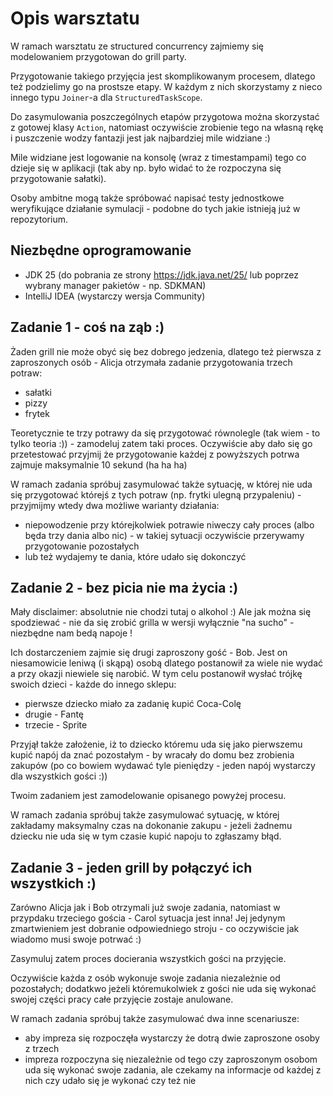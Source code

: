 # Opis warsztatu

W ramach warsztatu ze structured concurrency zajmiemy się modelowaniem przygotowan do grill party. 

Przygotowanie takiego przyjęcia jest skomplikowanym procesem, dlatego też podzielimy go na prostsze etapy. W każdym z nich skorzystamy z nieco innego typu `Joiner`-a dla `StructuredTaskScope`.

Do zasymulowania poszczególnych etapów przygotowa można skorzystać z gotowej klasy `Action`, natomiast oczywiście zrobienie tego na własną rękę i puszczenie wodzy fantazji jest jak najbardziej mile widziane :)

Mile widziane jest logowanie na konsolę (wraz z timestampami) tego co dzieje się w aplikacji (tak aby np. było widać to że rozpoczyna się przygotowanie sałatki). 

Osoby ambitne mogą także spróbować napisać testy jednostkowe weryfikujące działanie symulacji - podobne do tych jakie istnieją już w repozytorium.

## Niezbędne oprogramowanie

- JDK 25 (do pobrania ze strony https://jdk.java.net/25/ lub poprzez wybrany manager pakietów - np. SDKMAN)
- IntelliJ IDEA (wystarczy wersja Community)

## Zadanie 1 - coś na ząb :)

Żaden grill nie może obyć się bez dobrego jedzenia, dlatego też pierwsza z zaproszonych osób - Alicja otrzymała zadanie przygotowania trzech potraw:
- sałatki
- pizzy
- frytek

Teoretycznie te trzy potrawy da się przygotować równolegle (tak wiem - to tylko teoria :)) - zamodeluj zatem taki proces. Oczywiście aby dało się go przetestować przyjmij że przygotowanie każdej z powyższych potrwa zajmuje maksymalnie 10 sekund (ha ha ha)

W ramach zadania spróbuj zasymulować także sytuację, w której nie uda się przygotować którejś z tych potraw (np. frytki ulegną przypaleniu) - przyjmijmy wtedy dwa możliwe warianty działania:
- niepowodzenie przy którejkolwiek potrawie niweczy cały proces (albo będa trzy dania albo nic) - w takiej sytuacji oczywiście przerywamy przygotowanie pozostałych
- lub też wydajemy te dania, które udało się dokonczyć

## Zadanie 2 - bez picia nie ma życia :)

Mały disclaimer: absolutnie nie chodzi tutaj o alkohol :) Ale jak można się spodziewać - nie da się zrobić grilla w wersji wyłącznie "na sucho" - niezbędne nam bedą napoje ! 

Ich dostarczeniem zajmie się drugi zaproszony gość - Bob. Jest on niesamowicie leniwą (i skąpą) osobą dlatego postanowił za wiele nie wydać a przy okazji niewiele się narobić.
W tym celu postanowił wysłać trójkę swoich dzieci - każde do innego sklepu:
- pierwsze dziecko miało za zadanię kupić Coca-Colę
- drugie - Fantę
- trzecie - Sprite

Przyjął także założenie, iż to dziecko któremu uda się jako pierwszemu kupić napój da znać pozostałym - by wracały do domu bez zrobienia zakupów (po co bowiem wydawać tyle pieniędzy - jeden napój wystarczy dla wszystkich gości :))

Twoim zadaniem jest zamodelowanie opisanego powyżej procesu. 

W ramach zadania spróbuj także zasymulować sytuację, w której zakładamy maksymalny czas na dokonanie zakupu - jeżeli żadnemu dziecku nie uda się w tym czasie kupić napoju to zgłaszamy błąd.

## Zadanie 3 - jeden grill by połączyć ich wszystkich :)

Zarówno Alicja jak i Bob otrzymali już swoje zadania, natomiast w przypdaku trzeciego gościa - Carol sytuacja jest inna! Jej jedynym zmartwieniem jest dobranie odpowiedniego stroju - co oczywiście jak wiadomo musi swoje potrwać :)

Zasymuluj zatem proces docierania wszystkich gości na przyjęcie. 

Oczywiście każda z osób wykonuje swoje zadania niezależnie od pozostałych; dodatkwo jeżeli któremukolwiek z gości nie uda się wykonać swojej części pracy całe przyjęcie zostaje anulowane. 

W ramach zadania spróbuj także zasymulować dwa inne scenariusze:
- aby impreza się rozpoczęła wystarczy że dotrą dwie zaproszone osoby z trzech
- impreza rozpoczyna się niezależnie od tego czy zaproszonym osobom uda się wykonać swoje zadania, ale czekamy na informacje od każdej z nich czy udało się je wykonać czy też nie



